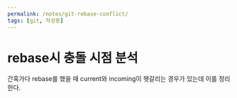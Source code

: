 ```yaml
---
permalink: /notes/git-rebase-conflict/
tags: [git, 작성중]
---
```


# rebase시 충돌 시점 분석

간혹가다 rebase를 했을 때 current와 incoming이 헷갈리는 경우가 있는데 이를 정리한다.
